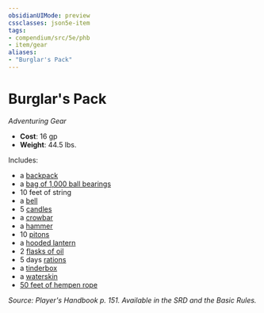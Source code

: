```yaml
---
obsidianUIMode: preview
cssclasses: json5e-item
tags:
- compendium/src/5e/phb
- item/gear
aliases: 
- "Burglar's Pack"
---
```

# Burglar's Pack
*Adventuring Gear*  

- **Cost**: 16 gp
- **Weight**: 44.5 lbs.

Includes:

- a [backpack](backpack.md)  
- a [bag of 1,000 ball bearings](ball-bearings-bag-of-1000.md)  
- 10 feet of string  
- a [bell](bell.md)  
- 5 [candles](candle.md)  
- a [crowbar](crowbar.md)  
- a [hammer](hammer.md)  
- 10 [pitons](piton.md)  
- a [hooded lantern](hooded-lantern.md)  
- 2 [flasks of oil](oil-flask.md)  
- 5 days [rations](rations-1-day.md)  
- a [tinderbox](tinderbox.md)  
- a [waterskin](waterskin.md)  
- [50 feet of hempen rope](hempen-rope-50-feet.md)  

*Source: Player's Handbook p. 151. Available in the SRD and the Basic Rules.*